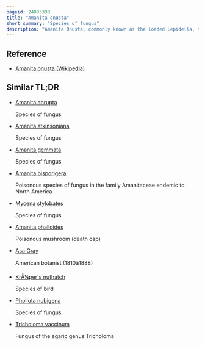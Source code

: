 ```yaml
---
pageid: 24883398
title: "Amanita onusta"
short_summary: "Species of fungus"
description: "Amanita Onusta, commonly known as the loaded Lepidella, the Gunpowder Lepidella or the Gunpowder Amanita, is a Species of Fungus in the Mushroom Family Amanitaceae. It is characterized by its small to medium-sized Fruit Bodies with white to pale gray Caps dominated by roughly conical Pyramidal or irregular gray Warts. The Stipe is whitish-gray with woolly or wart-like Veil Remnants and is at the Base a spindle- or turnip-shaped Base which is rooted somewhat deeply in the Soil."
---
```


## Reference

- [Amanita onusta (Wikipedia)](https://en.wikipedia.org/?curid=24883398)

## Similar TL;DR

- [Amanita abrupta](/tldr/en/amanita-abrupta)

  Species of fungus

- [Amanita atkinsoniana](/tldr/en/amanita-atkinsoniana)

  Species of fungus

- [Amanita gemmata](/tldr/en/amanita-gemmata)

  Species of fungus

- [Amanita bisporigera](/tldr/en/amanita-bisporigera)

  Poisonous species of fungus in the family Amanitaceae endemic to North America

- [Mycena stylobates](/tldr/en/mycena-stylobates)

  Species of fungus

- [Amanita phalloides](/tldr/en/amanita-phalloides)

  Poisonous mushroom (death cap)

- [Asa Gray](/tldr/en/asa-gray)

  American botanist (1810â1888)

- [KrÃ¼per's nuthatch](/tldr/en/krupers-nuthatch)

  Species of bird

- [Pholiota nubigena](/tldr/en/pholiota-nubigena)

  Species of fungus

- [Tricholoma vaccinum](/tldr/en/tricholoma-vaccinum)

  Fungus of the agaric genus Tricholoma
